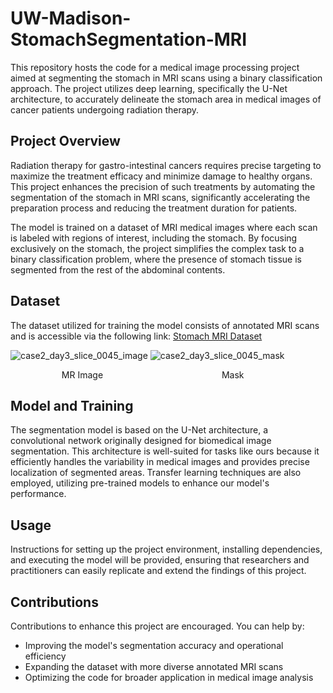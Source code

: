 # UW-Madison-StomachSegmentation-MRI
This repository hosts the code for a medical image processing project aimed at segmenting the stomach in MRI scans using a binary classification approach. The project utilizes deep learning, specifically the U-Net architecture, to accurately delineate the stomach area in medical images of cancer patients undergoing radiation therapy.

## Project Overview
Radiation therapy for gastro-intestinal cancers requires precise targeting to maximize the treatment efficacy and minimize damage to healthy organs. This project enhances the precision of such treatments by automating the segmentation of the stomach in MRI scans, significantly accelerating the preparation process and reducing the treatment duration for patients.

The model is trained on a dataset of MRI medical images where each scan is labeled with regions of interest, including the stomach. By focusing exclusively on the stomach, the project simplifies the complex task to a binary classification problem, where the presence of stomach tissue is segmented from the rest of the abdominal contents.

## Dataset
The dataset utilized for training the model consists of annotated MRI scans and is accessible via the following link:
[Stomach MRI Dataset](https://drive.google.com/file/d/1JNmn7baTgrEBpHu83y5ckYZ6_rUmBgJp/view)

![case2_day3_slice_0045_image](https://github.com/user-attachments/assets/48b954cc-7545-4fe4-9dd2-a6969c979395)
![case2_day3_slice_0045_mask](https://github.com/user-attachments/assets/b8b8db6f-3611-403a-8a99-51f89437468f)

&emsp;&emsp;&emsp;&emsp;&emsp;&nbsp;&nbsp;&nbsp;MR Image&emsp;&emsp;&emsp;&emsp;&emsp;&emsp;&emsp;&emsp;&emsp;&emsp;&emsp;&emsp;&emsp;&nbsp;&nbsp;Mask

## Model and Training
The segmentation model is based on the U-Net architecture, a convolutional network originally designed for biomedical image segmentation. This architecture is well-suited for tasks like ours because it efficiently handles the variability in medical images and provides precise localization of segmented areas. Transfer learning techniques are also employed, utilizing pre-trained models to enhance our model's performance.

## Usage
Instructions for setting up the project environment, installing dependencies, and executing the model will be provided, ensuring that researchers and practitioners can easily replicate and extend the findings of this project.

## Contributions
Contributions to enhance this project are encouraged. You can help by:
- Improving the model's segmentation accuracy and operational efficiency
- Expanding the dataset with more diverse annotated MRI scans
- Optimizing the code for broader application in medical image analysis

